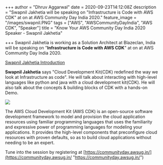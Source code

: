 +++
author = "Dhruv Aggarwal"
date = 2020-09-23T14:12:08Z
description = "Swapnil Jakhetia will be speaking on \"Infrastructure is Code with AWS CDK\" at <time> on <date> at AWS Community Day India 2020."
feature_image = "/images/swapnil.PNG"
tags = ["AWS", "AWSCommunityDayIndia", "AWS CDK", "Speaker"]
title = "Know Your AWS Community Day India 2020 Speaker - Swapnil Jakhetia"

+++
Swapnil Jakhetia is working as a Solution Architect at Blazeclan, India will be speaking on "**Infrastructure is Code with AWS CDK**" at <time> on <date> at AWS Community Day India 2020.

[Swapnil Jakhetia Introduction](https://drive.google.com/file/d/1MBbEhl9oF8BDCqtp1HI_Yisn_iOHJyrj/view)

**Swapnil Jakhetia** says "Cloud Development Kit(CDK) redefined the way we look at Infrastructure as code". He will talk about interacting with high-level languages like python and java with a cloud development kit(CDK). He will also talk about the concepts & building blocks of CDK with a hands-on Demo. 

![](/images/cdk.png)

The AWS Cloud Development Kit (AWS CDK) is an open-source software development framework to model and provision the cloud application resources using familiar programming languages that uses the familiarity and expressive power of programming languages for modeling your applications. It provides the high-level components that preconfigure cloud resources with proven defaults, so as to build cloud applications without needing to be an expert. 

Tune into the session by registering at [https://communityday.awsug.in/](https://communityday.awsug.in/ "https://communityday.awsug.in/")